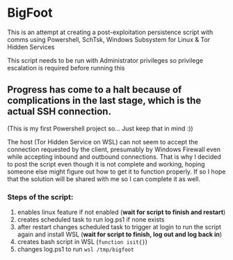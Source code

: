 # BigFoot
This is an attempt at creating a post-exploitation persistence script with comms using Powershell, SchTsk, Windows Subsystem for Linux &amp; Tor Hidden Services

This script needs to be run with Administrator privileges so privilege escalation is required before running this


## Progress has come to a halt because of complications in the last stage, which is the actual SSH connection. 
(This is my first Powershell project so... Just keep that in mind :))

The host (Tor Hidden Service on WSL) can not seem to accept the connection requested by the client, presumably by Windows Firewall even while accepting inbound and outbound connections. That is why I decided to post the script even though it is not complete and working, hoping someone else might figure out how to get it to function properly. If so I hope that the solution will be shared with me so I can complete it as well.


### Steps of the script:

1. enables linux feature if not enabled (**wait for script to finish and restart**)
1. creates scheduled task to run log.ps1 if none exists
1. after restart changes scheduled task to trigger at login to run the script again and install WSL (**wait for script to finish, log out and log back in**)
1. creates bash script in WSL (```function isit{}```)
1. changes log.ps1 to run ```wsl /tmp/bigfoot```
